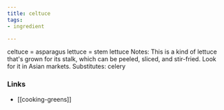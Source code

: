```yaml
---
title: celtuce
tags:
- ingredient

---
```

celtuce = asparagus lettuce = stem lettuce Notes: This is a kind of lettuce that's grown for its stalk, which can be peeled, sliced, and stir-fried. Look for it in Asian markets. Substitutes: celery

### Links

* [[cooking-greens]]
